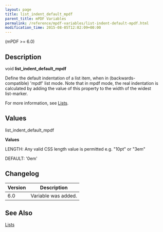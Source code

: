 ```yaml
---
layout: page
title: list_indent_default_mpdf
parent_title: mPDF Variables
permalink: /reference/mpdf-variables/list-indent-default-mpdf.html
modification_time: 2015-08-05T12:02:09+00:00
---
```




<p>(mPDF &gt;= 6.0)</p>
<h2>Description</h2>
<p class="manual_block">void <b>list_indent_default_mpdf</b></p>
<p>Define the default indentation of a list item, when in (backwards-compatible) 'mpdf' list mode. Note that in mpdf mode, the real indentation is calculated by adding the value of this property to the width of the widest list-marker.</p>
<p>For more information, see <a href="{{ "/what-else-can-i-do/lists.html" | prepend: site.baseurl }}">Lists</a>.</p>
<h2>Values</h2>
<p class="manual_param_dt"><span class="parameter">list_indent_default_mpdf</span></p>
<p class="manual_param_dd"><b>Values</b>

<span class="smallblock">LENGTH</span>: Any valid CSS length value is permitted e.g. "10pt" or "3em"

<span class="smallblock">DEFAULT</span>: '0em'</p>
<h2>Changelog</h2>
<table class="table"> <thead>
<tr> <th>Version</th><th>Description</th> </tr>
</thead> <tbody>
<tr>
<td>6.0</td>
<td>Variable was added.</td>
</tr>
</tbody> </table>
<h2>See Also</h2>
<p><a href="{{ "/what-else-can-i-do/lists.html" | prepend: site.baseurl }}">Lists </a></p>
